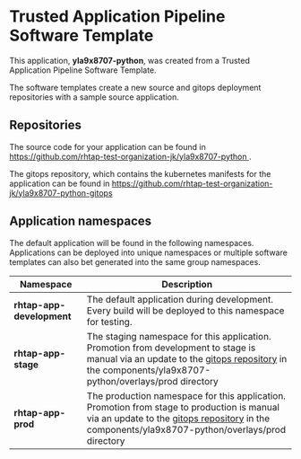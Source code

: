 # Trusted Application Pipeline Software Template

This application, **yla9x8707-python**, was created from a Trusted Application Pipeline Software Template.

The software templates create a new source and gitops deployment repositories with a sample source application. 

## Repositories

The source code for your application can be found in [https://github.com/rhtap-test-organization-jk/yla9x8707-python ](https://github.com/rhtap-test-organization-jk/yla9x8707-python ).
 
The gitops repository, which contains the kubernetes manifests for the application can be found in 
[https://github.com/rhtap-test-organization-jk/yla9x8707-python-gitops ](https://github.com/rhtap-test-organization-jk/yla9x8707-python-gitops ) 

## Application namespaces 

The default application will be found in the following namespaces. Applications can be deployed into unique namespaces or multiple software templates can also bet generated into the same group namespaces.  

|  Namespace   |  Description   |  
| -------- | -------- |   
| **rhtap-app-development** | The default application during development. Every build will be deployed to this namespace for testing. | 
| **rhtap-app-stage** | The staging namespace for this application. Promotion from development to stage is manual via an update to the [gitops repository](https://github.com/rhtap-test-organization-jk/yla9x8707-python-gitops ) in the components/yla9x8707-python/overlays/prod directory |  
| **rhtap-app-prod** | The production namespace for this application. Promotion from stage to production is manual via an update to the [gitops repository](https://github.com/rhtap-test-organization-jk/yla9x8707-python-gitops ) in the components/yla9x8707-python/overlays/prod directory | 